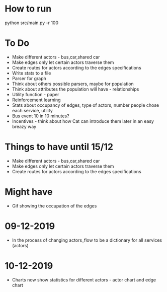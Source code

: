 # How to run
python src/main.py -r 100


# To Do
* Make different actors - bus,car,shared car
* Make edges only let certain actors traverse them
* Create routes for actors according to the edges specifications
* Write stats to a file
* Parser for graph
* Think about others possible parsers, maybe for population
* Think about attributes the population will have - relationships 
* Utility function - paper
* Reinforcement learning
* Stats about occupancy of edges, type of actors, number people chose each service, utility
* Bus event 10 in 10 minutes? 
* Incentives - think about how Cat can introduce them later in an easy breazy way

# Things to have until 15/12
* Make different actors - bus,car,shared car
* Make edges only let certain actors traverse them
* Create routes for actors according to the edges specifications

# Might have
* Gif showing the occupation of the edges

# 09-12-2019

* In the process of changing actors_flow to be a dictionary for all services (actors)

# 10-12-2019

* Charts now show statistics for different actors - actor chart and edge chart